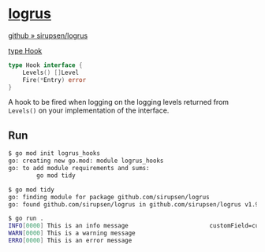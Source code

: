 # [logrus](https://pkg.go.dev/github.com/sirupsen/logrus)

[github » sirupsen/logrus](https://github.com/sirupsen/logrus)

[type Hook](https://pkg.go.dev/github.com/sirupsen/logrus#Hook)

```go
type Hook interface {
    Levels() []Level
    Fire(*Entry) error
}
```

A hook to be fired when logging on the logging levels returned from `Levels()` on your implementation of the interface.

## Run

```bash
$ go mod init logrus_hooks             
go: creating new go.mod: module logrus_hooks
go: to add module requirements and sums:
        go mod tidy

$ go mod tidy             
go: finding module for package github.com/sirupsen/logrus
go: found github.com/sirupsen/logrus in github.com/sirupsen/logrus v1.9.3

$ go run .
INFO[0000] This is an info message                       customField=customValue
WARN[0000] This is a warning message                    
ERRO[0000] This is an error message   
```
